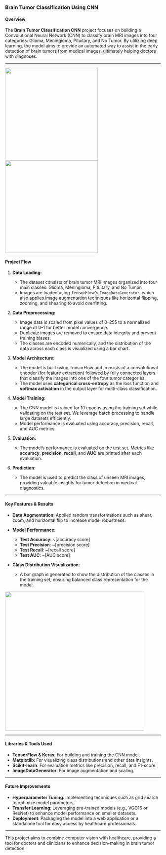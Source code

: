 ### Brain Tumor Classification Using CNN

#### Overview
The **Brain Tumor Classification CNN** project focuses on building a Convolutional Neural Network (CNN) to classify brain MRI images into four categories: Glioma, Meningioma, Pituitary, and No Tumor. By utilizing deep learning, the model aims to provide an automated way to assist in the early detection of brain tumors from medical images, ultimately helping doctors with diagnoses.

---

<img src="https://github.com/user-attachments/assets/68dfe9eb-19f1-4f64-993b-146664eb9547" width="300" />

<img src="https://github.com/user-attachments/assets/db4616a5-8ffc-4107-8376-b2a8fbfcf924" width="300" />




#### Project Flow

1. **Data Loading:**
   - The dataset consists of brain tumor MRI images organized into four main classes: Glioma, Meningioma, Pituitary, and No Tumor.
   - Images are loaded using TensorFlow's `ImageDataGenerator`, which also applies image augmentation techniques like horizontal flipping, zooming, and shearing to avoid overfitting.

2. **Data Preprocessing:**
   - Image data is scaled from pixel values of 0–255 to a normalized range of 0–1 for better model convergence.
   - Duplicate images are removed to ensure data integrity and prevent training biases.
   - The classes are encoded numerically, and the distribution of the data across each class is visualized using a bar chart.

3. **Model Architecture:**
   - The model is built using TensorFlow and consists of a convolutional encoder (for feature extraction) followed by fully connected layers that classify the images into one of the four tumor categories.
   - The model uses **categorical cross-entropy** as the loss function and **softmax activation** in the output layer for multi-class classification.

4. **Model Training:**
   - The CNN model is trained for 10 epochs using the training set while validating on the test set. We leverage batch processing to handle large datasets efficiently.
   - Model performance is evaluated using accuracy, precision, recall, and AUC metrics.

5. **Evaluation:**
   - The model’s performance is evaluated on the test set. Metrics like **accuracy**, **precision**, **recall**, and **AUC** are printed after each evaluation.

6. **Prediction:**
   - The model is used to predict the class of unseen MRI images, providing valuable insights for tumor detection in medical diagnostics.

---

#### Key Features & Results

- **Data Augmentation**: Applied random transformations such as shear, zoom, and horizontal flip to increase model robustness.
- **Model Performance**:
   - **Test Accuracy**: ~[accuracy score]
   - **Test Precision**: ~[precision score]
   - **Test Recall**: ~[recall score]
   - **Test AUC**: ~[AUC score]

- **Class Distribution Visualization**:
   - A bar graph is generated to show the distribution of the classes in the training set, ensuring balanced class representation for the model.

<img src="https://github.com/user-attachments/assets/430c054f-c782-400b-aa1d-c2fefc4884f7" width="450" />

---

#### Libraries & Tools Used

- **TensorFlow & Keras**: For building and training the CNN model.
- **Matplotlib**: For visualizing class distributions and other data insights.
- **Scikit-learn**: For evaluation metrics like precision, recall, and F1-score.
- **ImageDataGenerator**: For image augmentation and scaling.

---

#### Future Improvements

- **Hyperparameter Tuning**: Implementing techniques such as grid search to optimize model parameters.
- **Transfer Learning**: Leveraging pre-trained models (e.g., VGG16 or ResNet) to enhance model performance on smaller datasets.
- **Deployment**: Packaging the model into a web application or a standalone tool for easy access by healthcare professionals.

---

This project aims to combine computer vision with healthcare, providing a tool for doctors and clinicians to enhance decision-making in brain tumor detection.
